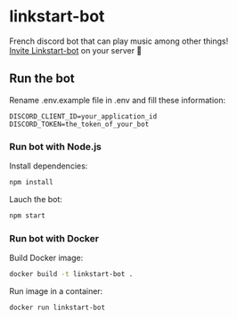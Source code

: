 # linkstart-bot

French discord bot that can play music among other things!  
[Invite Linkstart-bot](https://discord.com/oauth2/authorize?client_id=784536536459771925&permissions=8&scope=bot) on your server 🤖

## Run the bot

Rename .env.example file in .env and fill these information:

```env
DISCORD_CLIENT_ID=your_application_id
DISCORD_TOKEN=the_token_of_your_bot
```

### Run bot with Node.js

Install dependencies:

```bash
npm install
```

Lauch the bot:

```bash
npm start
```

### Run bot with Docker

Build Docker image:

```bash
docker build -t linkstart-bot .
```

Run image in a container:

```bash
docker run linkstart-bot
```

